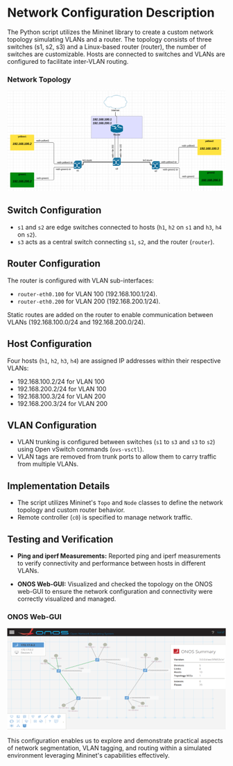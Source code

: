 # Network Configuration Description

The Python script utilizes the Mininet library to create a custom network topology simulating VLANs and a router. The topology consists of three switches (s1, s2, s3) and a Linux-based router (router), the number of switches are customizable. Hosts are connected to switches and VLANs are configured to facilitate inter-VLAN routing.

### Network Topology
![Network Topology](assets/Topology.png)

## Switch Configuration

- `s1` and `s2` are edge switches connected to hosts (`h1`, `h2` on `s1` and `h3`, `h4` on `s2`).
- `s3` acts as a central switch connecting `s1`, `s2`, and the router (`router`).

## Router Configuration

The router is configured with VLAN sub-interfaces:
- `router-eth0.100` for VLAN 100 (192.168.100.1/24).
- `router-eth0.200` for VLAN 200 (192.168.200.1/24).

Static routes are added on the router to enable communication between VLANs (192.168.100.0/24 and 192.168.200.0/24).

## Host Configuration

Four hosts (`h1`, `h2`, `h3`, `h4`) are assigned IP addresses within their respective VLANs:
- 192.168.100.2/24 for VLAN 100
- 192.168.200.2/24 for VLAN 100
- 192.168.100.3/24 for VLAN 200
- 192.168.200.3/24 for VLAN 200

## VLAN Configuration

- VLAN trunking is configured between switches (`s1` to `s3` and `s3` to `s2`) using Open vSwitch commands (`ovs-vsctl`).
- VLAN tags are removed from trunk ports to allow them to carry traffic from multiple VLANs.

## Implementation Details

- The script utilizes Mininet's `Topo` and `Node` classes to define the network topology and custom router behavior.
- Remote controller (`c0`) is specified to manage network traffic.

## Testing and Verification

- **Ping and iperf Measurements:** Reported ping and iperf measurements to verify connectivity and performance between hosts in different VLANs.

- **ONOS Web-GUI:** Visualized and checked the topology on the ONOS web-GUI to ensure the network configuration and connectivity were correctly visualized and managed.

### ONOS Web-GUI
![ONOS Web-GUI](assets/ONOS_GUI_visualisation.png)

This configuration enables us to explore and demonstrate practical aspects of network segmentation, VLAN tagging, and routing within a simulated environment leveraging Mininet's capabilities effectively.

